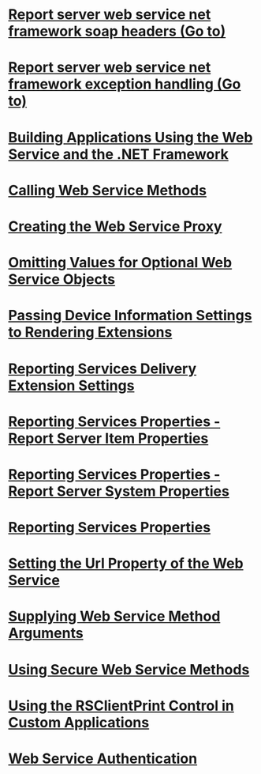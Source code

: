 # [Report server web service net framework soap headers (Go to)](../reporting-services/report-server-web-service-net-framework-soap-headers/index.md?toc=%2fsql%2freporting-services%2freport-server-web-service-net-framework-soap-headers%2ftoc.json)
# [Report server web service net framework exception handling (Go to)](../reporting-services/report-server-web-service-net-framework-exception-handling/index.md?toc=%2fsql%2freporting-services%2freport-server-web-service-net-framework-exception-handling%2ftoc.json)
# [Building Applications Using the Web Service and the .NET Framework](building-applications-using-the-web-service-and-the-net-framework.md)
# [Calling Web Service Methods](calling-web-service-methods.md)
# [Creating the Web Service Proxy](creating-the-web-service-proxy.md)
# [Omitting Values for Optional Web Service Objects](omitting-values-for-optional-web-service-objects.md)
# [Passing Device Information Settings to Rendering Extensions](passing-device-information-settings-to-rendering-extensions.md)
# [Reporting Services Delivery Extension Settings](reporting-services-delivery-extension-settings.md)
# [Reporting Services Properties - Report Server Item Properties](reporting-services-properties-report-server-item-properties.md)
# [Reporting Services Properties - Report Server System Properties](reporting-services-properties-report-server-system-properties.md)
# [Reporting Services Properties](reporting-services-properties.md)
# [Setting the Url Property of the Web Service](setting-the-url-property-of-the-web-service.md)
# [Supplying Web Service Method Arguments](supplying-web-service-method-arguments.md)
# [Using Secure Web Service Methods](using-secure-web-service-methods.md)
# [Using the RSClientPrint Control in Custom Applications](using-the-rsclientprint-control-in-custom-applications.md)
# [Web Service Authentication](web-service-authentication.md)
